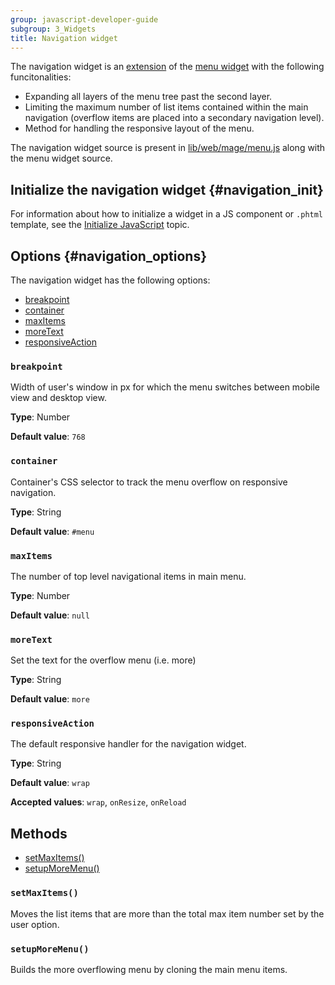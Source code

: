 ```yaml
---
group: javascript-developer-guide
subgroup: 3_Widgets
title: Navigation widget
---
```


The navigation widget is an [extension](https://glossary.magento.com/extension) of the [menu widget](menu.md) with the following funcitonalities:

-  Expanding all layers of the menu tree past the second layer.
-  Limiting the maximum number of list items contained within the main
   navigation (overflow items are placed into a secondary navigation
   level).
-  Method for handling the responsive layout of the menu.

The navigation widget source is present in [lib/web/mage/menu.js] along with the menu widget source.

## Initialize the navigation widget {#navigation_init}

For information about how to initialize a widget in a JS component or `.phtml` template, see the [Initialize JavaScript] topic.

## Options {#navigation_options}

The navigation widget has the following options:

-  [breakpoint](#breakpoint)
-  [container](#container)
-  [maxItems](#maxItems)
-  [moreText](#moreText)
-  [responsiveAction](#responsiveAction)

### `breakpoint`

Width of user's window in px for which the menu switches between mobile view and desktop view.

**Type**: Number

**Default value**: `768`

### `container`

Container's CSS selector to track the menu overflow on responsive navigation.

**Type**: String

**Default value**: `#menu`

### `maxItems`

The number of top level navigational items in main menu.

**Type**: Number

**Default value**: `null`

### `moreText`

Set the text for the overflow menu (i.e. more)

**Type**: String

**Default value**: `more`

### `responsiveAction`

The default responsive handler for the navigation widget.

**Type**: String

**Default value**: `wrap`

**Accepted values**: `wrap`, `onResize`, `onReload`

## Methods

-  [setMaxItems()](#setMaxItems)
-  [setupMoreMenu()](#setupMoreMenu)

### `setMaxItems()`

Moves the list items that are more than the total max item number set by the user option.

### `setupMoreMenu()`

Builds the more overflowing menu by cloning the main menu items.

[lib/web/mage/menu.js]: https://github.com/magento/magento2/blob/2.4/lib/web/mage/menu.js
[Initialize JavaScript]: ../init.md
